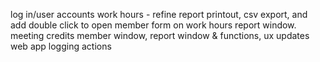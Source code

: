 log in/user accounts
work hours - refine report printout, csv export, and add double click to open member form on work hours report window. 
meeting credits member window, report window & functions, ux updates
web app 
logging actions 